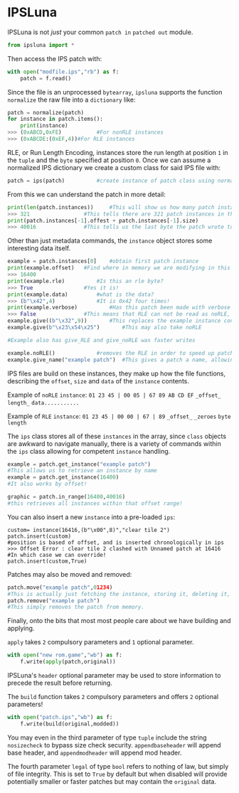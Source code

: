 > 

# IPSLuna
IPSLuna is not *just* your common `patch in` `patched out` module.
```python
from ipsluna import *
```
Then access the IPS patch with:
```python
with open("modfile.ips","rb") as f:
	patch = f.read()
```
Since the file is an unprocessed `bytearray`, `ipsluna` supports the function `normalize` the raw file into a `dictionary` like:
```python
patch = normalize(patch)
for instance in patch.items():
	print(instance)
>>> (0xABCD,0xFE)	  		#For nonRLE instances
>>> (0xABCDE:(0xEF,4))#For RLE instances
```
RLE, or Run Length Encoding, instances store the run length at position `1` in the `tuple` and the `byte` specified at position `0`.
Once we can assume a normalized IPS dictionary we create a custom class for said IPS file with:
```python
patch = ips(patch)			#create instance of patch class using normalized dictionary
```
From this we can understand the patch in more detail:
```python
print(len(patch.instances))		#This will show us how many patch instances there are
>>> 321					#This tells there are 321 patch instances in this file
print(patch.instances[-1].offest + patch.instances[-1].size)
>>> 40016				#This tells us the last byte the patch wrote to
```
Other than just metadata commands, the `instance` object stores some interesting data itself.
```python
example = patch.instances[0]	#obtain first patch instance
print(example.offset)	#Find where in memory we are modifying in this patch instance
>>> 16400
print(example.rle)			#Is this an rle byte?
>>> True 				#Yes it is!
print(example.data)			#what is the data?
>>> (b"\x42",4)				#It is 0x42 four times!
print(example.verbose)			#Has this patch been made with verbose data access?
>>> False 				#This means that RLE can not be read as noRLE, this is more efficient by memory.
example.give((b"\x32",9))		#This replaces the example instance contents with the Nine length 0x32 RLE Bytes
example.give(b"\x23\x54\x25")		#This may also take noRLE

#Example also has give_RLE and give_noRLE was faster writes

example.noRLE()				#removes the RLE in order to speed up patching process (not data efficient)
example.give_name("example patch") 	#This gives a patch a name, allowing for easier legitbility when being viewed later.
```
IPS files are build on these instances, they make up how the file functions, describing the `offset`, `size` and `data` of the `instance` contents. 

Example of `noRLE` `instance`:
`01 23 45 | 00 05 | 67 89 AB CD EF`
`_offset_` `length_` `data...........`

Example of `RLE` `instance`:
`01 23 45 | 00 00 | 67 | 89`
`_offset_` `_zeroes` `byte` `length`

The `ips` class stores all of these `instances` in the array, since `class` objects are awkward to navigate manually, there is a variety of commands within the `ips` class allowing for competent `instance` handling.
```python
example = patch.get_instance("example patch")
#This allows us to retrieve an instance by name
example = patch.get_instance(16400)
#It also works by offset!

graphic = patch.in_range(16400,40016)
#this retrieves all instances within that offset range!
```
You can also insert a new `instance` into a pre-loaded `ips`:
```
custom= instance(16416,(b"\x00",8)","clear tile 2")
patch.insert(custom)
#position is based of offset, and is inserted chronologically in ips
>>> Offset Error : clear tile 2 clashed with Unnamed patch at 16416
#In which case we can override!
patch.insert(custom,True) 
```
Patches may also be moved and removed:
```python
patch.move("example patch",01234)
#This is actually just fetching the instance, storing it, deleting it, modifying it's offset and re-inserting it!
patch.remove("example patch")
#This simply removes the patch from memory.
```
Finally, onto the bits that most most people care about we have building and applying.

`apply` takes `2` compulsory parameters and `1` optional parameter.
```python
with open("new rom.game","wb") as f:
	f.write(apply(patch,original))
``` 
IPSLuna's `header` optional parameter may be used to store information to precede the result before returning.

The `build` function takes `2` compulsory parameters and offers `2` optional parameters!
```python
with open("patch.ips","wb") as f:
	f.write(build(original,modded))
```
You may even in the third parameter of type `tuple` include the string `nosizecheck` to bypass size check security.
`appendbaseheader` will append base header, and `appendmodheader` will append mod header.

The fourth parameter `legal` of type `bool` refers to nothing of law, but simply of file integrity. This is set to `True` by default but when disabled will provide potentially smaller or faster patches but may contain the `original` data.
